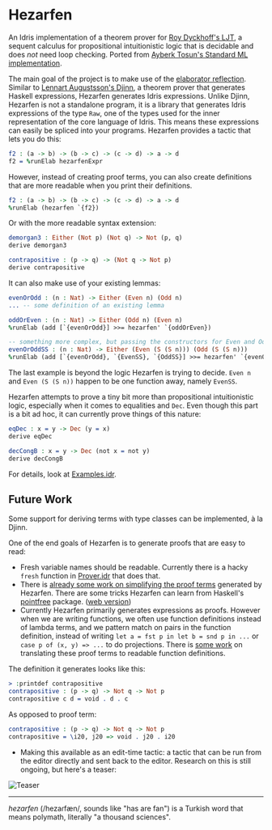 # Hezarfen

An Idris implementation of a theorem prover for [Roy Dyckhoff's
LJT](https://rd.host.cs.st-andrews.ac.uk/publications/jsl57.pdf), a sequent
calculus for propositional intuitionistic logic that is decidable and does
_not_ need loop checking.  Ported from [Ayberk Tosun's Standard ML
implementation](https://github.com/ayberkt/sequents).

The main goal of the project is to make use of the [elaborator
reflection](http://docs.idris-lang.org/en/latest/reference/elaborator-reflection.html).
Similar to [Lennart Augustsson's Djinn](https://github.com/augustss/djinn), a
theorem prover that generates Haskell expressions, Hezarfen generates Idris expressions.
Unlike Djinn, Hezarfen is not a standalone program, it is a library that
generates Idris expressions of the type `Raw`, one of the types used for the
inner representation of the core language of Idris. This means these
expressions can easily be spliced into your programs. Hezarfen provides a
tactic that lets you do this:

```idris
f2 : (a -> b) -> (b -> c) -> (c -> d) -> a -> d
f2 = %runElab hezarfenExpr
```

However, instead of creating proof terms, you can also create definitions that
are more readable when you print their definitions.

```idris
f2 : (a -> b) -> (b -> c) -> (c -> d) -> a -> d
%runElab (hezarfen `{f2})
```

Or with the more readable syntax extension:

```idris
demorgan3 : Either (Not p) (Not q) -> Not (p, q)
derive demorgan3

contrapositive : (p -> q) -> (Not q -> Not p)
derive contrapositive
```

It can also make use of your existing lemmas:

```idris
evenOrOdd : (n : Nat) -> Either (Even n) (Odd n)
... -- some definition of an existing lemma

oddOrEven : (n : Nat) -> Either (Odd n) (Even n)
%runElab (add [`{evenOrOdd}] >>= hezarfen' `{oddOrEven})

-- something more complex, but passing the constructors for Even and Odd
evenOrOddSS : (n : Nat) -> Either (Even (S (S n))) (Odd (S (S n)))
%runElab (add [`{evenOrOdd}, `{EvenSS}, `{OddSS}] >>= hezarfen' `{evenOrOddSS})
```

The last example is beyond the logic Hezarfen is trying to decide. `Even n` and `Even (S (S n))` happen to be one function away, namely `EvenSS`.

Hezarfen attempts to prove a tiny bit more than propositional intuitionistic logic,
especially when it comes to equalities and `Dec`.
Even though this part is a bit ad hoc, it can currently prove things of this nature:

```idris
eqDec : x = y -> Dec (y = x)
derive eqDec

decCongB : x = y -> Dec (not x = not y)
derive decCongB
```

For details, look at [Examples.idr](https://github.com/joom/hezarfen/blob/master/Examples.idr).

## Future Work

Some support for deriving terms with type classes can be implemented, à la Djinn.

One of the end goals of Hezarfen is to generate proofs that are easy to read:

* Fresh variable names should be readable. Currently there is a hacky `fresh` function in [Prover.idr](https://github.com/joom/hezarfen/blob/master/Hezarfen/Prover.idr) that does that.
* There is [already some work on simplifying the proof terms](https://github.com/joom/hezarfen/blob/master/Hezarfen/Simplify.idr) generated by Hezarfen. There are some tricks Hezarfen can learn from Haskell's [pointfree](https://hackage.haskell.org/package/pointfree) package. ([web version](http://pointfree.io/))
* Currently Hezarfen primarily generates expressions as proofs. However when we are writing functions, we often use function definitions instead of lambda terms, and we pattern match on pairs in the function definition, instead of writing `let a = fst p in let b = snd p in ...` or `case p of (x, y) => ...` to do projections. There is [some work](https://github.com/joom/hezarfen/blob/master/Hezarfen/FunDefn.idr) on translating these proof terms to readable function definitions.

The definition it generates looks like this:
```idris
> :printdef contrapositive
contrapositive : (p -> q) -> Not q -> Not p
contrapositive c d = void . d . c
```

As opposed to proof term:
```idris
contrapositive : (p -> q) -> Not q -> Not p
contrapositive = \i20, j20 => void . j20 . i20
```

* Making this available as an edit-time tactic: a tactic that can be run from the editor directly and sent back to the editor. Research on this is still ongoing, but here's a teaser:

![Teaser](https://i.imgur.com/KBAjNda.gif)

***

*hezarfen* (/hezaɾfæn/, sounds like "has are fan") is a Turkish word that means
polymath, literally "a thousand sciences".
